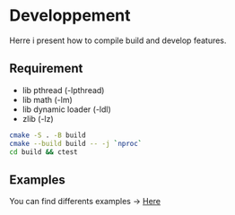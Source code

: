 # Developpement

Herre i present how to compile build and develop features.

## Requirement

- lib pthread (-lpthread)
- lib math (-lm)
- lib dynamic loader (-ldl)
- zlib (-lz)

```sh
cmake -S . -B build
cmake --build build -- -j `nproc`
cd build && ctest
```

## Examples

You can find differents examples -> [Here](./examples/)
